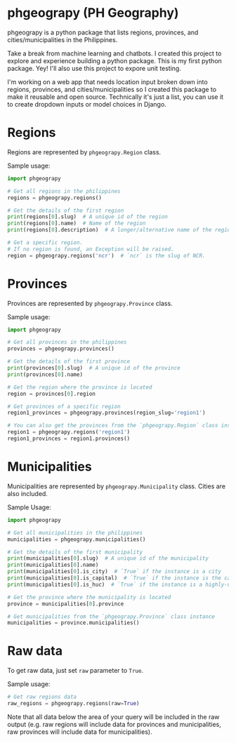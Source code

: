 phgeograpy (PH Geography)
===

phgeograpy is a python package that lists regions, provinces, and cities/municipalities in the Philippines.

Take a break from machine learning and chatbots. I created this project to explore and experience building a python package. This is my first python package. Yey! I'll also use this project to expore unit testing.

I'm working on a web app that needs location input broken down into regions, provinces, and cities/municipalities so I created this package to make it reusable and open source. Technically it's just a list, you can use it to create dropdown inputs or model choices in Django.

# Regions

Regions are represented by `phgeograpy.Region` class.

Sample usage:

```python
import phgeograpy

# Get all regions in the philippines
regions = phgeograpy.regions()

# Get the details of the first region
print(regions[0].slug)  # A unique id of the region
print(regions[0].name)  # Name of the region
print(regions[0].description)  # A longer/alternative name of the region

# Get a specific region.
# If no region is found, an Exception will be raised.
region = phgeograpy.regions('ncr')  # `ncr` is the slug of NCR.
```

# Provinces

Provinces are represented by `phgeograpy.Province` class.

Sample usage:

```python
import phgeograpy

# Get all provinces in the philippines
provinces = phgeograpy.provinces()

# Get the details of the first province
print(provinces[0].slug)  # A unique id of the province
print(provinces[0].name)

# Get the region where the province is located
region = provinces[0].region

# Get provinces of a specific region
region1_provinces = phgeograpy.provinces(region_slug='region1')

# You can also get the provinces from the `phgeograpy.Region` class instance
region1 = phgeograpy.regions('region1')
region1_provinces = region1.provinces()
```

# Municipalities

Municipalities are represented by `phgeograpy.Municipality` class. Cities are also included.

Sample Usage:

```python
import phgeograpy

# Get all municipalities in the philippines
municipalities = phgeograpy.municipalities()

# Get the details of the first municipality
print(municipalities[0].slug)  # A unique id of the municipality
print(municipalities[0].name)
print(municipalities[0].is_city)  # `True` if the instance is a city
print(municipalities[0].is_capital)  # `True` if the instance is the capital of the province it is located
print(municipalities[0].is_huc)  # `True` if the instance is a highly-urbanized/independent city

# Get the province where the municipality is located
province = municipalities[0].province

# Get municipalities from the `phgeograpy.Province` class instance
municipalities = province.municipalities()
```

# Raw data

To get raw data, just set `raw` parameter to `True`.

Sample usage:

```python
# Get raw regions data
raw_regions = phgeograpy.regions(raw=True)
```

Note that all data below the area of your query will be included in the raw output (e.g. raw regions will include data for provinces and municipalities, raw provinces will include data for municipalities).
